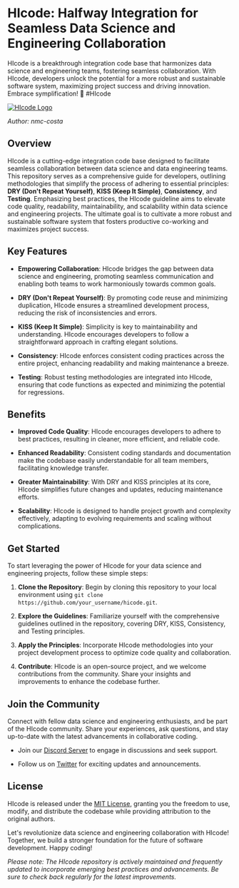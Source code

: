 # HIcode: Halfway Integration for Seamless Data Science and Engineering Collaboration
HIcode is a breakthrough integration code base that harmonizes data science and engineering teams, fostering seamless collaboration. With HIcode, developers unlock the potential for a more robust and sustainable software system, maximizing project success and driving innovation. Embrace symplification! 🚀 #HIcode

[![HIcode Logo](https://example.com/hicode_logo.png)](https://example.com/hicode)

*Author: nmc-costa*

## Overview

HIcode is a cutting-edge integration code base designed to facilitate seamless collaboration between data science and data engineering teams. This repository serves as a comprehensive guide for developers, outlining methodologies that simplify the process of adhering to essential principles: **DRY (Don't Repeat Yourself)**, **KISS (Keep It Simple)**, **Consistency**, and **Testing**. Emphasizing best practices, the HIcode guideline aims to elevate code quality, readability, maintainability, and scalability within data science and engineering projects. The ultimate goal is to cultivate a more robust and sustainable software system that fosters productive co-working and maximizes project success.

## Key Features

- **Empowering Collaboration**: HIcode bridges the gap between data science and engineering, promoting seamless communication and enabling both teams to work harmoniously towards common goals.

- **DRY (Don't Repeat Yourself)**: By promoting code reuse and minimizing duplication, HIcode ensures a streamlined development process, reducing the risk of inconsistencies and errors.

- **KISS (Keep It Simple)**: Simplicity is key to maintainability and understanding. HIcode encourages developers to follow a straightforward approach in crafting elegant solutions.

- **Consistency**: HIcode enforces consistent coding practices across the entire project, enhancing readability and making maintenance a breeze.

- **Testing**: Robust testing methodologies are integrated into HIcode, ensuring that code functions as expected and minimizing the potential for regressions.

## Benefits

- **Improved Code Quality**: HIcode encourages developers to adhere to best practices, resulting in cleaner, more efficient, and reliable code.

- **Enhanced Readability**: Consistent coding standards and documentation make the codebase easily understandable for all team members, facilitating knowledge transfer.

- **Greater Maintainability**: With DRY and KISS principles at its core, HIcode simplifies future changes and updates, reducing maintenance efforts.

- **Scalability**: HIcode is designed to handle project growth and complexity effectively, adapting to evolving requirements and scaling without complications.

## Get Started

To start leveraging the power of HIcode for your data science and engineering projects, follow these simple steps:

1. **Clone the Repository**: Begin by cloning this repository to your local environment using `git clone https://github.com/your_username/hicode.git`.

2. **Explore the Guidelines**: Familiarize yourself with the comprehensive guidelines outlined in the repository, covering DRY, KISS, Consistency, and Testing principles.

3. **Apply the Principles**: Incorporate HIcode methodologies into your project development process to optimize code quality and collaboration.

4. **Contribute**: HIcode is an open-source project, and we welcome contributions from the community. Share your insights and improvements to enhance the codebase further.

## Join the Community

Connect with fellow data science and engineering enthusiasts, and be part of the HIcode community. Share your experiences, ask questions, and stay up-to-date with the latest advancements in collaborative coding.

- Join our [Discord Server](https://discord.gg/hicode) to engage in discussions and seek support.

- Follow us on [Twitter](https://twitter.com/hicode) for exciting updates and announcements.

## License

HIcode is released under the [MIT License](https://opensource.org/licenses/MIT), granting you the freedom to use, modify, and distribute the codebase while providing attribution to the original authors.

Let's revolutionize data science and engineering collaboration with HIcode! Together, we build a stronger foundation for the future of software development. Happy coding!

*Please note: The HIcode repository is actively maintained and frequently updated to incorporate emerging best practices and advancements. Be sure to check back regularly for the latest improvements.*
